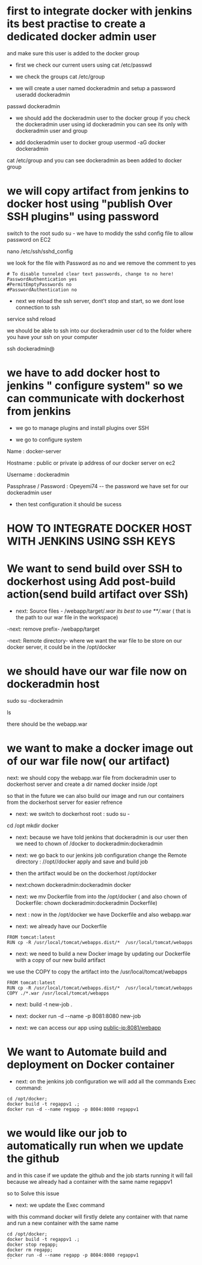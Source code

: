 # first to integrate docker with jenkins its best practise to create a dedicated docker admin user
and make sure this user is added to the docker group

- first we check our current users using 
cat /etc/passwd

- we check the groups
cat /etc/group

- we will create a user named dockeradmin and setup a password
useradd dockeradmin

passwd dockeradmin

- we should add the dockeradmin user to the docker group
if you check the dockeradmin user using  id dockeradmin you can see its only with dockeradmin user and group

- add dockeradmin user to docker group
usermod -aG docker dockeradmin

cat /etc/group and you can see dockeradmin as been added to docker group



# we will copy artifact from jenkins to docker host using "publish Over SSH plugins" using password
switch to the root   sudo su -
we have to modidy the sshd config file to allow password on EC2

nano /etc/ssh/sshd_config

we look for the file with Password as no and we remove the comment to yes
```
# To disable tunneled clear text passwords, change to no here!
PasswordAuthentication yes
#PermitEmptyPasswords no
#PasswordAuthentication no
```
- next we reload the ssh server, dont't stop and start, so we dont lose connection to ssh

service sshd reload

we should be able to ssh into our dockeradmin user
cd to the folder where you have your ssh on your computer

ssh dockeradmin@<ipaddress-of-d-ec2>

# we have to add docker host to jenkins " configure system" so we can communicate with dockerhost from jenkins
- we go to manage plugins and install plugins over SSH

- we go to configure system

Name : docker-server

Hostname : public or private ip address of our docker server on ec2

Username : dockeradmin

Passphrase / Password : Opeyemi74   -- the password we have set for our dockeradmin user

- then test configuration it should be sucess

# HOW TO INTEGRATE DOCKER HOST WITH JENKINS USING SSH KEYS

# We want to send build over SSH to dockerhost using Add post-build action(send build artifact over SSh)

- next: Source files - /webapp/target/.*war its best to use **/*.war  ( that is the path to our war file in the workspace)

-next: remove prefix- /webapp/target

-next: Remote directory- where we want the war file to be store on our docker server, it could be in the /opt/docker

# we should have our war file now on dockeradmin host 
sudo su -dockeradmin

ls

there should be the webapp.war

# we want to make a docker image out of our war file now( our artifact)
next: we should copy the webapp.war file from dockeradmin user to dockerhost server and create a dir named docker inside /opt

so that in the future we can also build our image and run our containers from the dockerhost server for easier refrence

- next: we switch to dockerhost root : sudo su -

cd /opt
mkdir docker

- next: because we have told jenkins that dockeradmin is our user then we need to chown of /docker to dockeradmin:dockeradmin

- next: we go back to our jenkins job configuration
change the Remote directory : //opt//docker
apply and save and build job

- then the artifact would be on the dockerhost /opt/docker

- next:chown dockeradmin:dockeradmin docker

- next: we mv Dockerfile from into the /opt/docker
( and also chown of Dockerfile: chown dockeradmin:dockeradmin Dockerfile)

- next : now in the /opt/docker we have Dockerfile and also webapp.war

- next: we already have our Dockerfile 
```
FROM tomcat:latest
RUN cp -R /usr/local/tomcat/webapps.dist/*  /usr/local/tomcat/webapps
```

- next: we need to build a new Docker image by updating our Dockerfile with a copy of our new build artifact

we use the COPY to copy the artifact into the /usr/local/tomcat/webapps
```
FROM tomcat:latest
RUN cp -R /usr/local/tomcat/webapps.dist/*  /usr/local/tomcat/webapps
COPY ./*.war /usr/local/tomcat/webapps
```

- next: build -t new-job .

- next: docker run -d --name <container-name> -p 8081:8080 new-job

- next: we can access our app using <public-ip:8081/webapp>

# We want to Automate build and deployment on Docker container
- next: on the jenkins job configuration we will add all the commands 
Exec command:

```
cd /opt/docker;
docker build -t regappv1 .;
docker run -d --name regapp -p 8084:8080 regappv1
```

# we would like our job to automatically run when we update the github
and in this case if we update the github and the job starts running it will fail because we already
had a container with the same name regappv1

so to Solve this issue

- next: we update the Exec command

with this command docker will firstly delete any container with that name and run a new container with the same name
```
cd /opt/docker;
docker build -t regappv1 .;
docker stop regapp;
docker rm regapp;
docker run -d --name regapp -p 8084:8080 regappv1
``

